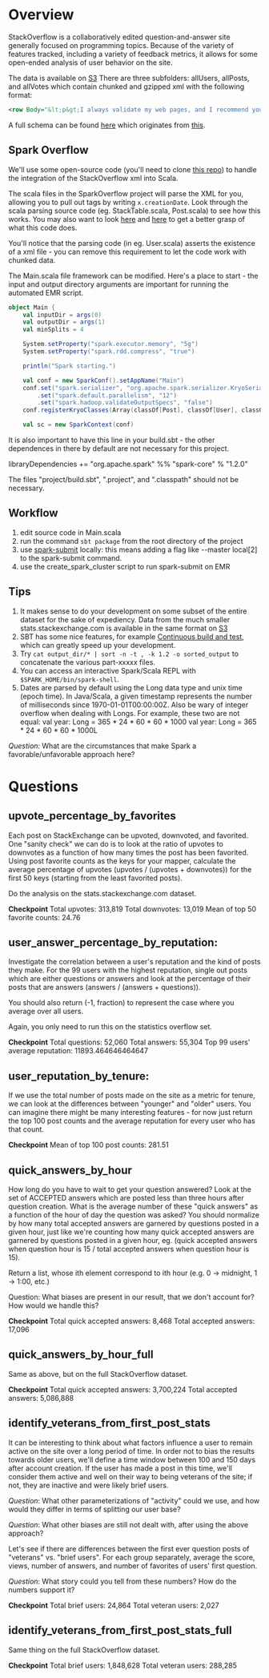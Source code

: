 # Overview

StackOverflow is a collaboratively edited question-and-answer site generally
focused on programming topics. Because of the variety of features tracked,
including a variety of feedback metrics, it allows for some open-ended analysis
of user behavior on the site.

The data is available on [S3](s3://thedataincubator-course/spark-stack-data/)
There are three subfolders: allUsers, allPosts, and allVotes which contain
chunked and gzipped xml with the following format:

```xml
<row Body="&lt;p&gt;I always validate my web pages, and I recommend you do the same BUT many large company websites DO NOT and cannot validate because the importance of the website looking exactly the same on all systems requires rules to be broken. &lt;/p&gt;&#10;&#10;&lt;p&gt;In general, valid websites help your page look good even on odd configurations (like cell phones) so you should always at least try to make it validate.&lt;/p&gt;&#10;" CommentCount="0" CreationDate="2008-10-12T20:26:29.397" Id="195995" LastActivityDate="2008-10-12T20:26:29.397" OwnerDisplayName="Eric Wendelin" OwnerUserId="25066" ParentId="195973" PostTypeId="2" Score="0" />
```

A full schema can be found
[here](https://ia801500.us.archive.org/8/items/stackexchange/readme.txt) which
originates from [this](https://archive.org/details/stackexchange).


## Spark Overflow

We'll use some open-source code (you'll need to clone [this
repo](https://github.com/stevenrskelton/SparkOverflow)) to handle the
integration of the StackOverflow xml into Scala.

The scala files in the SparkOverflow project will parse the XML for you,
allowing you to pull out tags by writing `x.creationDate`. Look through
the scala parsing source code (eg. StackTable.scala, Post.scala) to see how
this works. You may also want to look
[here](http://stevenskelton.ca/files/2013/12/Real-Time-Data-Mining-With-Spark.scala)
and [here](http://stevenskelton.ca/real-time-data-mining-spark/) to get a
better grasp of what this code does.

You'll notice that the parsing code (in eg. User.scala) asserts the existence
of a xml file - you can remove this requirement to let the code work with
chunked data.

The Main.scala file framework can be modified. Here's a place to start - the
input and output directory arguments are important for running the automated
EMR script.
```scala
object Main {
    val inputDir = args(0)
    val outputDir = args(1)
    val minSplits = 4

    System.setProperty("spark.executor.memory", "5g")
    System.setProperty("spark.rdd.compress", "true")

    println("Spark starting.")

    val conf = new SparkConf().setAppName("Main")
    conf.set("spark.serializer", "org.apache.spark.serializer.KryoSerializer")
        .set("spark.default.parallelism", "12")
        .set("spark.hadoop.validateOutputSpecs", "false")
    conf.registerKryoClasses(Array(classOf[Post], classOf[User], classOf[Vote]))

    val sc = new SparkContext(conf)
```

It is also important to have this line in your build.sbt - the other
dependences in there by default are not necessary for this project.

libraryDependencies += "org.apache.spark" %% "spark-core" % "1.2.0"

The files "project/build.sbt", ".project", and ".classpath" should not be
necessary.

## Workflow
1. edit source code in Main.scala
2. run the command `sbt package` from the root directory of the project
3. use
   [spark-submit](https://spark.apache.org/docs/latest/submitting-applications.html)
   locally: this means adding a flag like --master local[2] to the spark-submit
   command.
4. use the create_spark_cluster script to run spark-submit on EMR

## Tips
1. It makes sense to do your development on some subset of the entire dataset
   for the sake of expediency. Data from the much smaller
   stats.stackexchange.com is available in the same format on
   [S3](s3://thedataincubator-course/spark-stats-data/)
2. SBT has some nice features, for example [Continuous build and
   test](http://www.scala-sbt.org/0.12.4/docs/Getting-Started/Running.html#continuous-build-and-test),
   which can greatly speed up your development.
3. Try `cat output_dir/* | sort -n -t , -k 1.2 -o sorted_output` to concatenate
   the various part-xxxxx files.
4. You can access an interactive Spark/Scala REPL with `$SPARK_HOME/bin/spark-shell`.
5. Dates are parsed by default using the Long data type and unix time (epoch time).
   In Java/Scala, a given timestamp represents the number of milliseconds since 1970-01-01T00:00:00Z.
   Also be wary of integer overflow when dealing with Longs. For example, these two are not equal:
   val year: Long = 365 * 24 * 60 * 60 * 1000
   val year: Long = 365 * 24 * 60 * 60 * 1000L


*Question:* What are the circumstances that make Spark a favorable/unfavorable approach here?

# Questions

## upvote_percentage_by_favorites

Each post on StackExchange can be upvoted, downvoted, and favorited. One
"sanity check" we can do is to look at the ratio of upvotes to downvotes as a
function of how many times the post has been favorited.  Using post favorite
counts as the keys for your mapper, calculate the average percentage of upvotes
(upvotes / (upvotes + downvotes)) for the first 50 keys (starting from the
least favorited posts).
  
Do the analysis on the stats.stackexchange.com dataset.

**Checkpoint**
Total upvotes: 313,819
Total downvotes: 13,019
Mean of top 50 favorite counts: 24.76

## user_answer_percentage_by_reputation:

Investigate the correlation between a user's reputation and the kind of posts
they make. For the 99 users with the highest reputation, single out posts which
are either questions or answers and look at the percentage of their posts that
are answers (answers / (answers + questions)).

You should also return (-1, fraction) to represent the case where you average
over all users.

Again, you only need to run this on the statistics overflow set.

**Checkpoint**
Total questions: 52,060
Total answers: 55,304
Top 99 users' average reputation: 11893.464646464647

## user_reputation_by_tenure:
If we use the total number of posts made on the site as a metric for tenure, we
can look at the differences between "younger" and "older" users. You can
imagine there might be many interesting features - for now just return the top
100 post counts and the average reputation for every user who has that count.

**Checkpoint**
Mean of top 100 post counts: 281.51

## quick_answers_by_hour
How long do you have to wait to get your question answered? Look at the set of
ACCEPTED answers which are posted less than three hours after question
creation. What is the average number of these "quick answers" as a function of
the hour of day the question was asked?  You should normalize by how many total
accepted answers are garnered by questions posted in a given hour, just like
we're counting how many quick accepted answers are garnered by questions posted
in a given hour, eg. (quick accepted answers when question hour is 15 / total
accepted answers when question hour is 15).

Return a list, whose ith element correspond to ith hour (e.g. 0 -> midnight, 1
-> 1:00, etc.)

Question: What biases are present in our result, that we don't account for? How
would we handle this?

**Checkpoint**
Total quick accepted answers: 8,468
Total accepted answers: 17,096

## quick_answers_by_hour_full
Same as above, but on the full StackOverflow dataset.

**Checkpoint**
Total quick accepted answers: 3,700,224
Total accepted answers: 5,086,888

## identify_veterans_from_first_post_stats
It can be interesting to think about what factors influence a user to remain
active on the site over a long period of time.  In order not to bias the
results towards older users, we'll define a time window between 100 and 150
days after account creation. If the user has made a post in this time, we'll
consider them active and well on their way to being veterans of the site; if
not, they are inactive and were likely brief users.

*Question*: What other parameterizations of "activity" could we use, and how
would they differ in terms of splitting our user base?  

*Question*: What other biases are still not dealt with, after using the above
approach?

Let's see if there are differences between the first ever question posts of
"veterans" vs. "brief users". For each group separately, average the score,
views, number of answers, and number of favorites of users' first question.

*Question*: What story could you tell from these numbers? How do the numbers
support it?

**Checkpoint**
Total brief users: 24,864
Total veteran users: 2,027

## identify_veterans_from_first_post_stats_full
Same thing on the full StackOverflow dataset.

**Checkpoint**
Total brief users: 1,848,628
Total veteran users: 288,285
